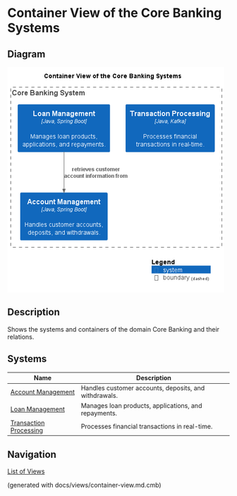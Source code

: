 # Container View of the Core Banking Systems

## Diagram
![Container View of the Core Banking Systems](../../mybank/core-banking/container-view.png)

## Description
Shows the systems and containers of the domain Core Banking and their relations.
## Systems
| Name | Description |
|---|---|
| [Account Management](../../mybank/core-banking/account-management-system.md) | Handles customer accounts, deposits, and withdrawals. |
| [Loan Management](../../mybank/core-banking/loan-management-system.md) | Manages loan products, applications, and repayments. |
| [Transaction Processing](../../mybank/core-banking/transaction-processing-system.md) | Processes financial transactions in real-time. |


## Navigation
[List of Views](../../views.md)

(generated with docs/views/container-view.md.cmb)
